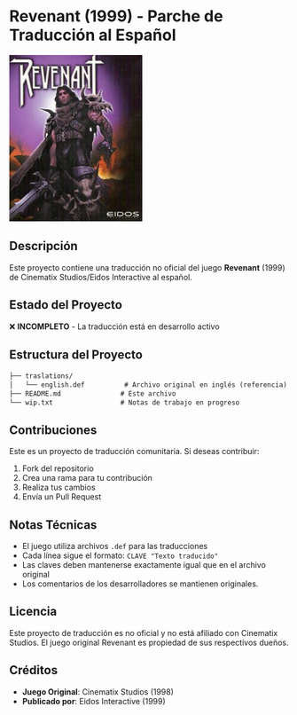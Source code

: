 # Revenant (1999) - Parche de Traducción al Español

![Revenant Game Screenshot](Revenant-Locke.jpg)

## Descripción

Este proyecto contiene una traducción no oficial del juego **Revenant** (1999) de Cinematix Studios/Eidos Interactive al español.

## Estado del Proyecto

❌ **INCOMPLETO** - La traducción está en desarrollo activo

<!--
## Instalación

1. Descarga los archivos de traducción
-->

## Estructura del Proyecto

```
├── traslations/
│   └── english.def          # Archivo original en inglés (referencia)
├── README.md               # Este archivo
└── wip.txt                 # Notas de trabajo en progreso
```

## Contribuciones

Este es un proyecto de traducción comunitaria. Si deseas contribuir:

1. Fork del repositorio
2. Crea una rama para tu contribución
3. Realiza tus cambios
4. Envía un Pull Request

## Notas Técnicas

- El juego utiliza archivos `.def` para las traducciones
- Cada línea sigue el formato: `CLAVE "Texto traducido"`
- Las claves deben mantenerse exactamente igual que en el archivo original
- Los comentarios de los desarrolladores se mantienen originales.

## Licencia

Este proyecto de traducción es no oficial y no está afiliado con Cinematix Studios. El juego original Revenant es propiedad de sus respectivos dueños.

## Créditos

- **Juego Original**: Cinematix Studios (1998)
- **Publicado por**: Eidos Interactive (1999)